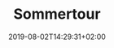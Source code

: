 ---
title: "Sommertour"
date: 2019-08-02T14:29:31+02:00
draft: true
km: km
ort: Iserlohn
category: [Wohnmobil]
tags: [Wohnmobiltour, CaradoV337]
---